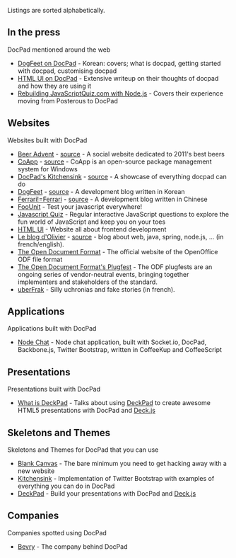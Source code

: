 Listings are sorted alphabetically.


## In the press

DocPad mentioned around the web

- [DogFeet on DocPad](http://dogfeet.github.com/articles/2011/docpad.html) - Korean: covers; what is docpad, getting started with docpad, customising docpad
- [HTML UI on DocPad](http://htmlui.com/blog/2011-08-01-site-templates-with-static-html-nodejs.html) - Extensive writeup on their thoughts of docpad and how they are using it
- [Rebuilding JavaScriptQuiz.com with Node.js](http://www.aaron-powell.com/javascript/rebuilding-javascript-quiz-in-nodejs) - Covers their experience moving from Posterous to DocPad


## Websites

Websites built with DocPad

- [Beer Advent](http://beeradvent.com) - [source](https://github.com/mattmcmanus/beeradvent.docpad) - A social website dedicated to 2011's best beers
- [CoApp](http://coapp.org/) - [source](https://github.com/coapp/coapp.org) - CoApp is an open-source package management system for Windows
- [DocPad's Kitchensink](http://docpad-kitchensink.herokuapp.com/) - [source](https://github.com/bevry/kitchensink.docpad) - A showcase of everything docpad can do
- [DogFeet](http://dogfeet.github.com/) - [source](https://github.com/dogfeet/dogfeet.docpad) - A development blog written in Korean
- [Ferrari!=Ferrari](http://ferrari.github.com/) - [source](https://github.com/Ferrari/ferrari.docpad) - A development blog written in Chinese
- [FooUnit](http://foounit.org) - Test your javascript everywhere!
- [Javascript Quiz](http://javascriptquiz.com/) - Regular interactive JavaScript questions to explore the fun world of JavaScript and keep you on your toes
- [HTML UI](http://htmlui.com/index.html) - Website all about frontend development
- [Le blog d'Olivier](http://blog.bazoud.com) - [source](https://github.com/obazoud/blog.bazoud.com) - blog about web, java, spring, node.js, ... (in french/english).
- [The Open Document Format](http://www.opendocumentformat.org/) - The official website of the OpenOffice ODF file format
- [The Open Document Format's Plugfest](http://www.odfplugfest.org/) - The ODF plugfests are an ongoing series of vendor-neutral events, bringing together implementers and stakeholders of the standard.
- [uberFrak](http://uberfrak.com) - Silly uchronias and fake stories (in french).

## Applications

Applications built with DocPad

- [Node Chat](https://github.com/bevry/nodechat.docpad) - Node chat application, built with Socket.io, DocPad, Backbone.js, Twitter Bootstrap, written in CoffeeKup and CoffeeScript


## Presentations

Presentations built with DocPad

- [What is DeckPad](http://calvinmetcalf.github.com/deckpad/) - Talks about using [DeckPad](https://github.com/calvinmetcalf/deckpad) to create awesome HTML5 presentations with DocPad and [Deck.js](https://github.com/imakewebthings/deck.js)


## Skeletons and Themes

Skeletons and Themes for DocPad that you can use

- [Blank Canvas](https://github.com/bevry/canvas.docpad) - The bare minimum you need to get hacking away with a new website
- [Kitchensink](https://github.com/bevry/kitchensink.docpad) - Implementation of Twitter Bootstrap with examples of everything you can do in DocPad
- [DeckPad](https://github.com/calvinmetcalf/deckpad) - Build your presentations with DocPad and [Deck.js](https://github.com/imakewebthings/deck.js)


## Companies

Companies spotted using DocPad

- [Bevry](https://twitter.com/#!/bevryme) - The company behind DocPad
